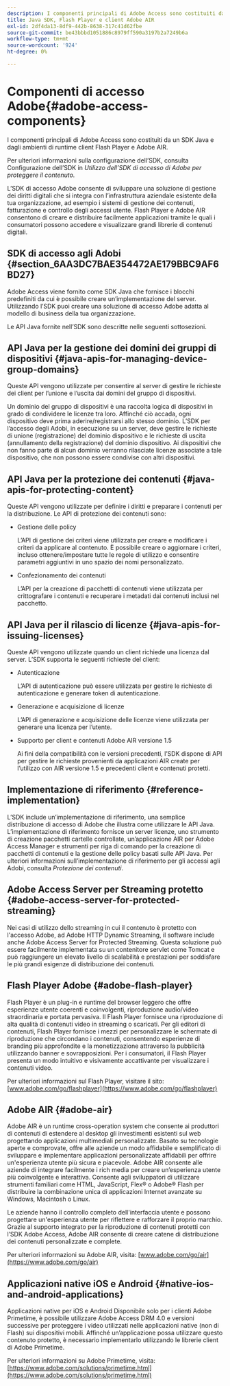 ```yaml
---
description: I componenti principali di Adobe Access sono costituiti da un SDK Java e dagli ambienti di runtime client Flash Player e Adobe AIR.
title: Java SDK, Flash Player e client Adobe AIR
exl-id: 2df4da13-8df9-442b-8638-317c41d62fbe
source-git-commit: be43bbbd1051886c8979ff590a3197b2a7249b6a
workflow-type: tm+mt
source-wordcount: '924'
ht-degree: 0%

---
```


# Componenti di accesso Adobe{#adobe-access-components}

I componenti principali di Adobe Access sono costituiti da un SDK Java e dagli ambienti di runtime client Flash Player e Adobe AIR.

Per ulteriori informazioni sulla configurazione dell’SDK, consulta Configurazione dell’SDK in *Utilizzo dell’SDK di accesso di Adobe per proteggere il contenuto.*

L’SDK di accesso Adobe consente di sviluppare una soluzione di gestione dei diritti digitali che si integra con l’infrastruttura aziendale esistente della tua organizzazione, ad esempio i sistemi di gestione dei contenuti, fatturazione e controllo degli accessi utente. Flash Player e Adobe AIR consentono di creare e distribuire facilmente applicazioni tramite le quali i consumatori possono accedere e visualizzare grandi librerie di contenuti digitali.

## SDK di accesso agli Adobi {#section_6AA3DC7BAE354472AE179BBC9AF6BD27}

Adobe Access viene fornito come SDK Java che fornisce i blocchi predefiniti da cui è possibile creare un’implementazione del server. Utilizzando l’SDK puoi creare una soluzione di accesso Adobe adatta al modello di business della tua organizzazione.

Le API Java fornite nell’SDK sono descritte nelle seguenti sottosezioni.

## API Java per la gestione dei domini dei gruppi di dispositivi {#java-apis-for-managing-device-group-domains}

Queste API vengono utilizzate per consentire al server di gestire le richieste dei client per l’unione e l’uscita dai domini del gruppo di dispositivi.

Un dominio del gruppo di dispositivi è una raccolta logica di dispositivi in grado di condividere le licenze tra loro. Affinché ciò accada, ogni dispositivo deve prima aderire/registrarsi allo stesso dominio. L’SDK per l’accesso degli Adobi, in esecuzione su un server, deve gestire le richieste di unione (registrazione) del dominio dispositivo e le richieste di uscita (annullamento della registrazione) del dominio dispositivo. Ai dispositivi che non fanno parte di alcun dominio verranno rilasciate licenze associate a tale dispositivo, che non possono essere condivise con altri dispositivi.

## API Java per la protezione dei contenuti {#java-apis-for-protecting-content}

Queste API vengono utilizzate per definire i diritti e preparare i contenuti per la distribuzione. Le API di protezione dei contenuti sono:

* Gestione delle policy

   L’API di gestione dei criteri viene utilizzata per creare e modificare i criteri da applicare al contenuto. È possibile creare o aggiornare i criteri, incluso ottenere/impostare tutte le regole di utilizzo e consentire parametri aggiuntivi in uno spazio dei nomi personalizzato.

* Confezionamento dei contenuti

   L’API per la creazione di pacchetti di contenuti viene utilizzata per crittografare i contenuti e recuperare i metadati dai contenuti inclusi nel pacchetto.

## API Java per il rilascio di licenze {#java-apis-for-issuing-licenses}

Queste API vengono utilizzate quando un client richiede una licenza dal server. L’SDK supporta le seguenti richieste del client:

* Autenticazione

   L’API di autenticazione può essere utilizzata per gestire le richieste di autenticazione e generare token di autenticazione.

* Generazione e acquisizione di licenze

   L’API di generazione e acquisizione delle licenze viene utilizzata per generare una licenza per l’utente.

* Supporto per client e contenuti Adobe AIR versione 1.5

   Ai fini della compatibilità con le versioni precedenti, l’SDK dispone di API per gestire le richieste provenienti da applicazioni AIR create per l’utilizzo con AIR versione 1.5 e precedenti client e contenuti protetti.

## Implementazione di riferimento {#reference-implementation}

L’SDK include un’implementazione di riferimento, una semplice distribuzione di accesso di Adobe che illustra come utilizzare le API Java. L’implementazione di riferimento fornisce un server licenze, uno strumento di creazione pacchetti cartelle controllate, un’applicazione AIR per Adobe Access Manager e strumenti per riga di comando per la creazione di pacchetti di contenuti e la gestione delle policy basati sulle API Java. Per ulteriori informazioni sull’implementazione di riferimento per gli accessi agli Adobi, consulta *Protezione dei contenuti*.

## Adobe Access Server per Streaming protetto {#adobe-access-server-for-protected-streaming}

Nei casi di utilizzo dello streaming in cui il contenuto è protetto con l&#39;accesso Adobe, ad Adobe HTTP Dynamic Streaming, il software include anche Adobe Access Server for Protected Streaming. Questa soluzione può essere facilmente implementata su un contenitore servlet come Tomcat e può raggiungere un elevato livello di scalabilità e prestazioni per soddisfare le più grandi esigenze di distribuzione dei contenuti.

## Flash Player Adobe {#adobe-flash-player}

Flash Player è un plug-in e runtime del browser leggero che offre esperienze utente coerenti e coinvolgenti, riproduzione audio/video straordinaria e portata pervasiva. Il Flash Player fornisce una riproduzione di alta qualità di contenuti video in streaming o scaricati. Per gli editori di contenuti, Flash Player fornisce i mezzi per personalizzare le schermate di riproduzione che circondano i contenuti, consentendo esperienze di branding più approfondite e la monetizzazione attraverso la pubblicità utilizzando banner e sovrapposizioni. Per i consumatori, il Flash Player presenta un modo intuitivo e visivamente accattivante per visualizzare i contenuti video.

Per ulteriori informazioni sul Flash Player, visitare il sito: [www.adobe.com/go/flashplayer](https://www.adobe.com/go/flashplayer)

## Adobe AIR {#adobe-air}

Adobe AIR è un runtime cross-operation system che consente ai produttori di contenuti di estendere al desktop gli investimenti esistenti sul web progettando applicazioni multimediali personalizzate. Basato su tecnologie aperte e comprovate, offre alle aziende un modo affidabile e semplificato di sviluppare e implementare applicazioni personalizzate affidabili per offrire un&#39;esperienza utente più sicura e piacevole. Adobe AIR consente alle aziende di integrare facilmente i rich media per creare un’esperienza utente più coinvolgente e interattiva. Consente agli sviluppatori di utilizzare strumenti familiari come HTML, JavaScript, Flex® o Adobe® Flash per distribuire la combinazione unica di applicazioni Internet avanzate su Windows, Macintosh o Linux.

Le aziende hanno il controllo completo dell&#39;interfaccia utente e possono progettare un&#39;esperienza utente per riflettere e rafforzare il proprio marchio. Grazie al supporto integrato per la riproduzione di contenuti protetti con l’SDK Adobe Access, Adobe AIR consente di creare catene di distribuzione dei contenuti personalizzate e complete.

Per ulteriori informazioni su Adobe AIR, visita: [www.adobe.com/go/air](https://www.adobe.com/go/air)

## Applicazioni native iOS e Android {#native-ios-and-android-applications}

Applicazioni native per iOS e Android Disponibile solo per i clienti Adobe Primetime, è possibile utilizzare Adobe Access DRM 4.0 e versioni successive per proteggere i video utilizzati nelle applicazioni native (non di Flash) sui dispositivi mobili. Affinché un’applicazione possa utilizzare questo contenuto protetto, è necessario implementarlo utilizzando le librerie client di Adobe Primetime.

Per ulteriori informazioni su Adobe Primetime, visita: [https://www.adobe.com/solutions/primetime.html](https://www.adobe.com/solutions/primetime.html)
